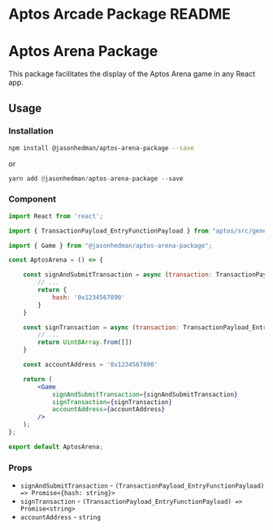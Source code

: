 # Aptos Arcade Package README

# Aptos Arena Package

This package facilitates the display of the Aptos Arena game in any React app.

## Usage

### Installation

```bash
npm install @jasonhedman/aptos-arena-package --save
```

or

```rust
yarn add @jasonhedman/aptos-arena-package --save
```

### Component

```jsx
import React from 'react';

import { TransactionPayload_EntryFunctionPayload } from "aptos/src/generated";

import { Game } from "@jasonhedman/aptos-arena-package";

const AptosArena = () => {

    const signAndSubmitTransaction = async (transaction: TransactionPayload_EntryFunctionPayload) => {
        // ...
        return {
            hash: '0x1234567890'
        }
    }

    const signTransaction = async (transaction: TransactionPayload_EntryFunctionPayload) => {
        // ...
        return Uint8Array.from([])
    }

    const accountAddress = '0x1234567890'

    return (
        <Game
            signAndSubmitTransaction={signAndSubmitTransaction}
            signTransaction={signTransaction}
            accountAddress={accountAddress}
        />
    );
};

export default AptosArena;
```

### Props

- `signAndSubmitTransaction` - `(TransactionPayload_EntryFunctionPayload) => Promise<{hash: string}>`
- `signTransaction` - `(TransactionPayload_EntryFunctionPayload) => Promise<string>`
- `accountAddress` - `string`